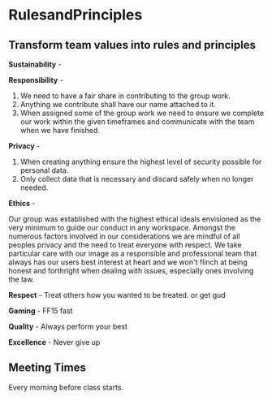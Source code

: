 # RulesandPrinciples
## Transform team values into rules and principles

**Sustainability** -
<!--Justin-->
**Responsibility** -

1. We need to have a fair share in contributing to the group work.
2. Anything we contribute shall have our name attached to it.
3. When assigned some of the group work we need to ensure we complete our work within the given timeframes and communicate with the team when we have finished.

**Privacy** - 
1. When creating anything ensure the highest level of security possible for personal data.
2. Only collect data that is necessary and discard safely when no longer needed.
<!--Matt-->
**Ethics** - 

Our group was established with the highest ethical ideals envisioned as the very minimum to guide our conduct in any workspace. Amongst the numerous factors involved in our considerations we are mindful of all peoples privacy and the need to treat everyone with respect. We take particular care with our image as a responsible and professional team that always has our users best interest at heart and we won't flinch at being honest and forthright when dealing with issues, especially ones involving the law. 

**Respect** - Treat others how you wanted to be treated. or get gud
<!--Swar-->
**Gaming** - FF15 fast
<!--Swar-->
**Quality** - Always perform your best
<!--Mak-->
**Excellence** - Never give up
<!--Mak-->

## Meeting Times
Every morning before class starts.
